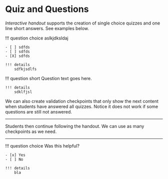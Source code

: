 # Quiz and Questions

*Interactive handout* supports the creation of single choice quizzes and one line short answers. See examples below.

!!! question choice
    aslkjdksldaj

    - [ ] sdfds
    - [ ] sdfds
    - [X] sdfds

    !!! details
        sdfkjsdlfs


!!! question short
    Question text goes here.

    !!! details
        sdklfjsl

We can also create validation checkpoints that only show the next content when students have answered all quizzes. Notice it does not work if some questions are still not answered.

-------

Students then continue following the handout. We can use as many checkpoints as we need.

------

!!! question choice
    Was this helpful?

    - [x] Yes
    - [ ] No

    !!! details
        bla
